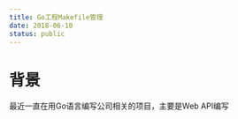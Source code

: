 ```yaml
---
title: Go工程Makefile管理
date: 2018-06-10
status: public
---
```

# 背景
最近一直在用Go语言编写公司相关的项目，主要是Web API编写
